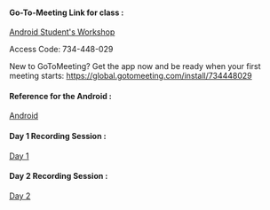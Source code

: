 #### Go-To-Meeting Link for class : 
[Android Student's Workshop](https://www.gotomeet.me/17491a0520qise)

Access Code: 734-448-029

New to GoToMeeting? Get the app now and be ready when your first meeting starts: https://global.gotomeeting.com/install/734448029


#### Reference for the Android : 
[Android](https://developer.android.com/courses/fundamentals-training/overview-v2)


#### Day 1 Recording Session : 
[Day 1](https://transcripts.gotomeeting.com/#/s/51f884a58439298a0f2827dc3f6b0b9b21dbb0b26d682eb45b6916a04c8f8d63)


#### Day 2 Recording Session :
[Day 2](https://transcripts.gotomeeting.com/#/s/badb387aa67051f26455f42592923871bcbef8ae661c3bc13ef016a8f4bb7e88)
